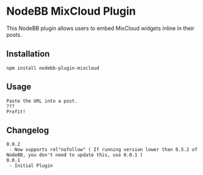 # NodeBB MixCloud Plugin

This NodeBB plugin allows users to embed MixCloud widgets inline in their posts.

## Installation

    npm install nodebb-plugin-mixcloud

## Usage

    Paste the URL into a post.
    ???
    Profit!

## Changelog

    0.0.2
     - Now supports rel"nofollow" ( If running version lower than 0.5.2 of NodeBB, you don't need to update this, use 0.0.1 )
    0.0.1
     - Initial Plugin
